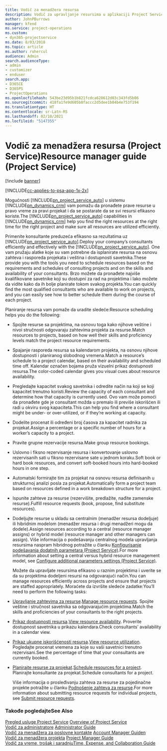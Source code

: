 ```yaml
---
title: Vodič za menadžera resursa
description: Vodič za upravljanje resursima u aplikaciji Project Service
author: JohnPBurrows
manager: kfend
ms.service: project-operations
ms.custom:
- dyn365-projectservice
ms.date: 8/03/2018
ms.topic: article
ms.author: ruhercul
audience: Admin
search.audienceType:
- admin
- customizer
- enduser
search.app:
- D365CE
- D365PS
- ProjectOperations
ms.openlocfilehash: 543be23d95b1b821fcdca628612d03c343fd5b06
ms.sourcegitcommit: 418fa1fe9d605b8faccc2d5dee1b04b4e753f194
ms.translationtype: HT
ms.contentlocale: sr-Latn-RS
ms.lasthandoff: 02/10/2021
ms.locfileid: "5147355"
---
```

# <a name="resource-manager-guide-project-service"></a><span data-ttu-id="18987-103">Vodič za menadžera resursa (Project Service)</span><span class="sxs-lookup"><span data-stu-id="18987-103">Resource manager guide (Project Service)</span></span>

[!include [banner](../includes/psa-now-project-operations.md)]

[!INCLUDE[cc-applies-to-psa-app-1x-2x](../includes/cc-applies-to-psa-app-1x-2x.md)]

<span data-ttu-id="18987-104">Mogućnosti [!INCLUDE[pn_project_service_auto](../includes/pn-project-service-auto.md)] u sistemu [!INCLUDE[pn_dynamics_crm](../includes/pn-dynamics-crm.md)] vam pomažu da pronađete prave resurse u pravo vreme za pravi projekat i da se postarate da se svi resursi efikasno koriste.</span><span class="sxs-lookup"><span data-stu-id="18987-104">The [!INCLUDE[pn_project_service_auto](../includes/pn-project-service-auto.md)] capabilities in [!INCLUDE[pn_dynamics_crm](../includes/pn-dynamics-crm.md)] help you find the right resources at the right time for the right project and make sure all resources are utilized efficiently.</span></span>  
  
 <span data-ttu-id="18987-105">Primenite konsultante preduzeća efikasno sa rezultatima uz [!INCLUDE[pn_project_service_auto](../includes/pn-project-service-auto.md)].</span><span class="sxs-lookup"><span data-stu-id="18987-105">Deploy your company’s consultants efficiently and effectively with the [!INCLUDE[pn_project_service_auto](../includes/pn-project-service-auto.md)].</span></span> <span data-ttu-id="18987-106">One vam pružaju alatke koje su vam potrebne da isplanirate resursa na osnovu zahteva i rasporeda projekata i veština i dostupnosti savetnika.</span><span class="sxs-lookup"><span data-stu-id="18987-106">These provide you with the tools you need to schedule resources based on the requirements and schedules of consulting projects and on the skills and availability of your consultants.</span></span> <span data-ttu-id="18987-107">Brzo možete da pronađete najviše kvalifikovane savetnike koji su dostupni za rad na projektima i lako možete da vidite kako da ih bolje planirate tokom svakog projekta.</span><span class="sxs-lookup"><span data-stu-id="18987-107">You can quickly find the most qualified consultants who are available to work on projects, and you can easily see how to better schedule them during the course of each project.</span></span>  
  
 <span data-ttu-id="18987-108">Planiranje resursa vam pomaže da uradite sledeće:</span><span class="sxs-lookup"><span data-stu-id="18987-108">Resource scheduling helps you do the following:</span></span>  
  
- <span data-ttu-id="18987-109">Spojite resurse sa projektima, na osnovu toga kako njihove veštine i nivoi stručnosti odgovaraju zahtevima projekta za resurse.</span><span class="sxs-lookup"><span data-stu-id="18987-109">Match resources to projects, based on how well their skills and proficiency levels match the project resource requirements.</span></span>  
  
- <span data-ttu-id="18987-110">Spajanje rasporeda resursa sa kalendarom projekta, na osnovu njihove dostupnosti i planiranog slobodnog vremena.</span><span class="sxs-lookup"><span data-stu-id="18987-110">Match a resource’s schedule to a project calendar, based on their availability and scheduled time off.</span></span> <span data-ttu-id="18987-111">Kalendar označen bojama pruža vizuelni prikaz dostupnosti resursa.</span><span class="sxs-lookup"><span data-stu-id="18987-111">The color-coded calendar gives you visual cues about resource availability.</span></span>  
  
- <span data-ttu-id="18987-112">Pregledajte kapacitet svakog savetnika i odredite način na koji se koji kapacitet trenutno koristi.</span><span class="sxs-lookup"><span data-stu-id="18987-112">Review the capacity of each consultant and determine how that capacity is currently used.</span></span> <span data-ttu-id="18987-113">Ovo vam može pomoći da pronađete gde je consultant možda u premalo ili previše iskorišćen ili radi u okviru svog kapaciteta.</span><span class="sxs-lookup"><span data-stu-id="18987-113">This can help you find where a consultant might be under- or over-utilized, or if they’re working at capacity.</span></span>  
  
- <span data-ttu-id="18987-114">Dodelite procenat ili određeni broj časova za kapacitet radnika za projekat.</span><span class="sxs-lookup"><span data-stu-id="18987-114">Assign a percentage or a specific number of hours for a worker’s capacity to a project.</span></span>  
  
- <span data-ttu-id="18987-115">Pravite grupne rezervacije resursa.</span><span class="sxs-lookup"><span data-stu-id="18987-115">Make group resource bookings.</span></span>  
  
- <span data-ttu-id="18987-116">Uslovno i fiksno rezervisanje resursa i konvertovanje uslovno rezervisanih sati u fiksno rezervisane sate u jednom koraku.</span><span class="sxs-lookup"><span data-stu-id="18987-116">Soft book or hard book resources, and convert soft-booked hours into hard-booked hours in one step.</span></span>  
  
- <span data-ttu-id="18987-117">Automatski formirajte tim za projekat na osnovu resursa definisanih u strukturnoj analizi posla za projekat.</span><span class="sxs-lookup"><span data-stu-id="18987-117">Automatically form a project team based on resources defined in a work breakdown structure for a project.</span></span>  
  
- <span data-ttu-id="18987-118">Ispunite zahteve za resurse (rezervišite, predlažite, nađite zamenske resurse).</span><span class="sxs-lookup"><span data-stu-id="18987-118">Fulfill resource requests (book, propose, find substitute resources).</span></span>  
  
- <span data-ttu-id="18987-119">Dodeljujte resurse u skladu sa centralnim (menadžer resursa dodeljuje) ili hibridnim modelom (menadžer resursa i drugi menadžeri mogu da dodele).</span><span class="sxs-lookup"><span data-stu-id="18987-119">Assign resources according to a central (resource manager assigns) or hybrid model (resource manager and other managers can assign).</span></span> <span data-ttu-id="18987-120">Više informacija o podešavanju centralnog modela upravljanja resursima naspram hibridnog potražite u članku [Konfigurisanje podešavanja dodatnih parametara (Project Service)](../psa/configure-additional-parameters-settings.md).</span><span class="sxs-lookup"><span data-stu-id="18987-120">For more information about setting a central versus hybrid resource management model, see [Configure additional parameters settings (Project Service)](../psa/configure-additional-parameters-settings.md).</span></span>  
  
  <span data-ttu-id="18987-121">Možete da upravljate resursima efikasno u raznim projektima i uverite se da su projektima dodeljeni resursi na odgovarajući način.</span><span class="sxs-lookup"><span data-stu-id="18987-121">You can manage resources efficiently across projects and ensure that projects are staffed appropriately.</span></span> <span data-ttu-id="18987-122">Moraćete da izvršite sledeće zadatke:</span><span class="sxs-lookup"><span data-stu-id="18987-122">You’ll need to perform the following tasks:</span></span>  
  
- <span data-ttu-id="18987-123">[Upravljanje zahtevima za resurse](../psa/manage-resource-requests.md).</span><span class="sxs-lookup"><span data-stu-id="18987-123">[Manage resource requests](../psa/manage-resource-requests.md).</span></span> <span data-ttu-id="18987-124">Spojite veštine i stručnost savetnika sa odgovarajućim projektima.</span><span class="sxs-lookup"><span data-stu-id="18987-124">Match the skills and proficiencies of your consultants to the right projects.</span></span>  
  
- <span data-ttu-id="18987-125">[Prikaz dostupnosti resursa](../psa/view-resource-availability.md).</span><span class="sxs-lookup"><span data-stu-id="18987-125">[View resource availability](../psa/view-resource-availability.md).</span></span> <span data-ttu-id="18987-126">Proverite dostupnost savetnika u prikazu kalendara.</span><span class="sxs-lookup"><span data-stu-id="18987-126">Check consultants’ availability in a calendar view.</span></span>  
  
- <span data-ttu-id="18987-127">[Prikaz ukupne iskorišćenosti resursa](../psa/view-resource-utilization.md).</span><span class="sxs-lookup"><span data-stu-id="18987-127">[View resource utilization](../psa/view-resource-utilization.md).</span></span> <span data-ttu-id="18987-128">Pogledajte procenat vremena za koje su vaši savetnici trenutno rezervisani.</span><span class="sxs-lookup"><span data-stu-id="18987-128">See the percentage of time that your consultants are currently booked.</span></span>  
  
- <span data-ttu-id="18987-129">[Planirajte resurse za projekat](../psa/schedule-resources-project.md).</span><span class="sxs-lookup"><span data-stu-id="18987-129">[Schedule resources for a project](../psa/schedule-resources-project.md).</span></span> <span data-ttu-id="18987-130">Planirajte konsultante za projekat.</span><span class="sxs-lookup"><span data-stu-id="18987-130">Schedule consultants for a project.</span></span>  
  
  <span data-ttu-id="18987-131">Više informacija o prosleđivanju zahteva za resurse za pojedinačne projekte potražite u članku [Podnošenje zahteva za resurse](../psa/submit-resource-requests.md).</span><span class="sxs-lookup"><span data-stu-id="18987-131">For more information about submitting resource requests for individual projects, see [Submit resource requests](../psa/submit-resource-requests.md).</span></span>  
  
### <a name="see-also"></a><span data-ttu-id="18987-132">Takođe pogledajte</span><span class="sxs-lookup"><span data-stu-id="18987-132">See Also</span></span>  
 <span data-ttu-id="18987-133">[Pregled usluge Project Service](../psa/overview.md) </span><span class="sxs-lookup"><span data-stu-id="18987-133">[Overview of Project Service](../psa/overview.md) </span></span>  
 <span data-ttu-id="18987-134">[Vodič za administratore](../psa/admin-guide.md) </span><span class="sxs-lookup"><span data-stu-id="18987-134">[Administrator Guide](../psa/admin-guide.md) </span></span>  
 <span data-ttu-id="18987-135">[Vodič za menadžera za poslovne kontakte](../psa/account-manager-guide.md) </span><span class="sxs-lookup"><span data-stu-id="18987-135">[Account Manager Guiden](../psa/account-manager-guide.md) </span></span>  
 <span data-ttu-id="18987-136">[Vodič za menadžera projekta](../psa/project-manager-guide.md) </span><span class="sxs-lookup"><span data-stu-id="18987-136">[Project Manager Guide](../psa/project-manager-guide.md) </span></span>  
 [<span data-ttu-id="18987-137">Vodič za vreme, trošak i saradnju</span><span class="sxs-lookup"><span data-stu-id="18987-137">Time, Expense, and Collaboration Guide</span></span>](../psa/time-expense-collaboration-guide.md)
